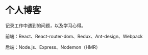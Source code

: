 # 个人博客

记录工作中遇到的问题，以及学习心得。

前端：React、React-router-dom、Redux、Ant-design、Webpack

后端：Node.js、Express、Nodemon（HMR）
